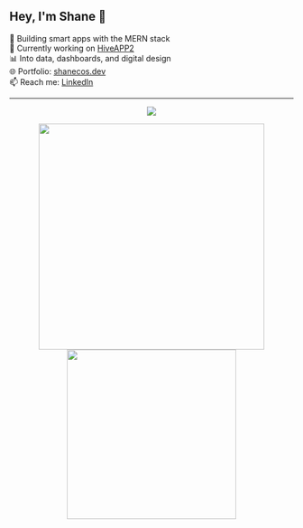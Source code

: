 ## Hey, I'm Shane 👋

🧠 Building smart apps with the MERN stack  
🚀 Currently working on [HiveAPP2](https://github.com/Shanecos20/HiveAPP2)  
📊 Into data, dashboards, and digital design  
🌐 Portfolio: [shanecos.dev](https://shanecos.dev)  
📫 Reach me: [LinkedIn](https://linkedin.com/in/shanecos21)

---

<p align="center">
  <img src="https://github-readme-streak-stats.herokuapp.com?user=Shanecos20&theme=dark&hide_border=true&date_format=M%20j%5B%2C%20Y%5D" />
</p>

<p align="center">
  <img src="https://github-readme-stats.vercel.app/api?username=Shanecos20&show_icons=true&theme=github_dark&hide_border=true&hide_rank=true&count_private=true" width="400" />
  <img src="https://github-readme-stats.vercel.app/api/top-langs/?username=Shanecos20&layout=compact&theme=github_dark&hide_border=true" width="300" />
</p>
